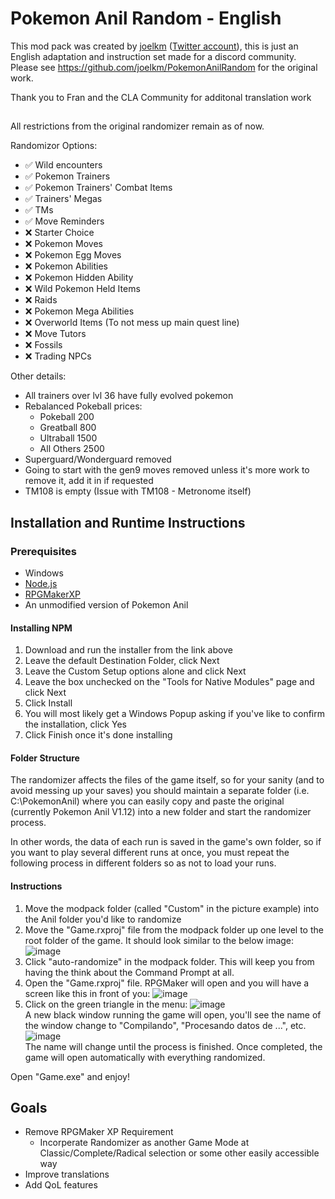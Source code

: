 # Pokemon Anil Random - English
This mod pack was created by [joelkm](https://github.com/joelkm) ([Twitter account](https://twitter.com/JoelMustDeploy)), this is just an English adaptation and instruction set made for a discord community. Please see https://github.com/joelkm/PokemonAnilRandom for the original work.

Thank you to Fran and the CLA Community for additonal translation work

## 
All restrictions from the original randomizer remain as of now.

Randomizor Options:
- ✅ Wild encounters
- ✅ Pokemon Trainers
- ✅ Pokemon Trainers' Combat Items
- ✅ Trainers' Megas
- ✅ TMs
- ✅ Move Reminders
- ❌ Starter Choice
- ❌ Pokemon Moves
- ❌ Pokemon Egg Moves
- ❌ Pokemon Abilities
- ❌ Pokemon Hidden Ability
- ❌ Wild Pokemon Held Items
- ❌ Raids
- ❌ Pokemon Mega Abilities
- ❌ Overworld Items (To not mess up main quest line)
- ❌ Move Tutors
- ❌ Fossils
- ❌ Trading NPCs

Other details:
- All trainers over lvl 36 have fully evolved pokemon
- Rebalanced Pokeball prices:
    - Pokeball 200
    - Greatball 800
    - Ultraball 1500
    - All Others 2500
- Superguard/Wonderguard removed
- Going to start with the gen9 moves removed unless it's more work to remove it, add it in if requested
- TM108 is empty (Issue with TM108 - Metronome itself)

## Installation and Runtime Instructions

### Prerequisites
- Windows
- [Node.js](https://nodejs.org/en/download)
- [RPGMakerXP](https://store.steampowered.com/app/235900/RPG_Maker_XP/)
- An unmodified version of Pokemon Anil

#### Installing NPM
1. Download and run the installer from the link above
2. Leave the default Destination Folder, click Next
3. Leave the Custom Setup options alone and click Next
4. Leave the box unchecked on the "Tools for Native Modules" page  and click Next
5. Click Install
6. You will most likely get a Windows Popup asking if you've like to confirm the installation, click Yes
7. Click Finish once it's done installing

#### Folder Structure
The randomizer affects the files of the game itself, so for your sanity (and to avoid messing up your saves) you should maintain a separate folder (i.e. C:\PokemonAnil) where you can easily copy and paste the original (currently Pokemon Anil V1.12) into a new folder and start the randomizer process.

In other words, the data of each run is saved in the game's own folder, so if you want to play several different runs at once, you must repeat the following process in different folders so as not to load your runs.

#### Instructions
1. Move the modpack folder (called "Custom" in the picture example) into the Anil folder you'd like to randomize
2. Move the "Game.rxproj" file from the modpack folder up one level to the root folder of the game. It should look similar to the below image:
![image](https://github.com/joelkm/PokemonAnilModpack/assets/109240974/ce115dfc-ab56-4208-9180-831784965595)
3. Click "auto-randomize" in the modpack folder. This will keep you from having the think about the Command Prompt at all.   
8. Open the "Game.rxproj" file. RPGMaker will open and you will have a screen like this in front of you:
![image](https://github.com/joelkm/PokemonAnilModpack/assets/109240974/a3fff0d9-ccd4-42bd-86a5-e6fddde2577b)  
9. Click on the green triangle in the menu: 
![image](https://github.com/joelkm/PokemonAnilModpack/assets/109240974/b3d0d0be-ec3e-4b79-a300-74da60add3be)  
A new black window running the game will open, you'll see the name of the window change to "Compilando", "Procesando datos de ...", etc.
![image](https://github.com/joelkm/PokemonAnilModpack/assets/109240974/0cd9a957-7495-40ea-b24c-ebeef90996af)  
The name will change until the process is finished. Once completed, the game will open automatically with everything randomized.

Open "Game.exe" and enjoy!

## Goals
- Remove RPGMaker XP Requirement
  - Incorperate Randomizer as another Game Mode at Classic/Complete/Radical selection or some other easily accessible way
- Improve translations
- Add QoL features

